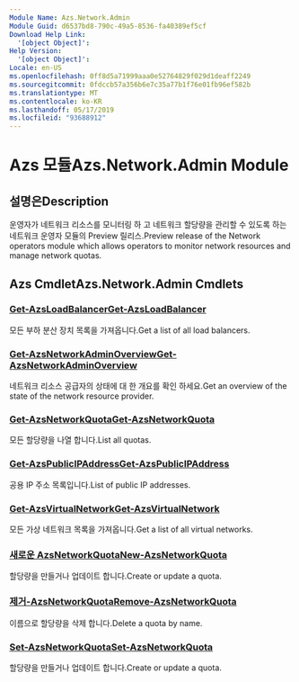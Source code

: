 ```yaml
---
Module Name: Azs.Network.Admin
Module Guid: d6537bd8-790c-49a5-8536-fa40389ef5cf
Download Help Link:
  '[object Object]': 
Help Version:
  '[object Object]': 
Locale: en-US
ms.openlocfilehash: 0ff8d5a71999aaa0e52764829f029d1deaff2249
ms.sourcegitcommit: 0fdccb57a356b6e7c35a77b1f76e01fb96ef582b
ms.translationtype: MT
ms.contentlocale: ko-KR
ms.lasthandoff: 05/17/2019
ms.locfileid: "93688912"
---
```

# <span data-ttu-id="a6d2d-101">Azs 모듈</span><span class="sxs-lookup"><span data-stu-id="a6d2d-101">Azs.Network.Admin Module</span></span>
## <span data-ttu-id="a6d2d-102">설명은</span><span class="sxs-lookup"><span data-stu-id="a6d2d-102">Description</span></span>
<span data-ttu-id="a6d2d-103">운영자가 네트워크 리소스를 모니터링 하 고 네트워크 할당량을 관리할 수 있도록 하는 네트워크 운영자 모듈의 Preview 릴리스.</span><span class="sxs-lookup"><span data-stu-id="a6d2d-103">Preview release of the Network operators module which allows operators to monitor network resources and manage network quotas.</span></span>

## <span data-ttu-id="a6d2d-104">Azs Cmdlet</span><span class="sxs-lookup"><span data-stu-id="a6d2d-104">Azs.Network.Admin Cmdlets</span></span>
### [<span data-ttu-id="a6d2d-105">Get-AzsLoadBalancer</span><span class="sxs-lookup"><span data-stu-id="a6d2d-105">Get-AzsLoadBalancer</span></span>](Get-AzsLoadBalancer.md)
<span data-ttu-id="a6d2d-106">모든 부하 분산 장치 목록을 가져옵니다.</span><span class="sxs-lookup"><span data-stu-id="a6d2d-106">Get a list of all load balancers.</span></span>

### [<span data-ttu-id="a6d2d-107">Get-AzsNetworkAdminOverview</span><span class="sxs-lookup"><span data-stu-id="a6d2d-107">Get-AzsNetworkAdminOverview</span></span>](Get-AzsNetworkAdminOverview.md)
<span data-ttu-id="a6d2d-108">네트워크 리소스 공급자의 상태에 대 한 개요를 확인 하세요.</span><span class="sxs-lookup"><span data-stu-id="a6d2d-108">Get an overview of the state of the network resource provider.</span></span>

### [<span data-ttu-id="a6d2d-109">Get-AzsNetworkQuota</span><span class="sxs-lookup"><span data-stu-id="a6d2d-109">Get-AzsNetworkQuota</span></span>](Get-AzsNetworkQuota.md)
<span data-ttu-id="a6d2d-110">모든 할당량을 나열 합니다.</span><span class="sxs-lookup"><span data-stu-id="a6d2d-110">List all quotas.</span></span>

### [<span data-ttu-id="a6d2d-111">Get-AzsPublicIPAddress</span><span class="sxs-lookup"><span data-stu-id="a6d2d-111">Get-AzsPublicIPAddress</span></span>](Get-AzsPublicIPAddress.md)
<span data-ttu-id="a6d2d-112">공용 IP 주소 목록입니다.</span><span class="sxs-lookup"><span data-stu-id="a6d2d-112">List of public IP addresses.</span></span>

### [<span data-ttu-id="a6d2d-113">Get-AzsVirtualNetwork</span><span class="sxs-lookup"><span data-stu-id="a6d2d-113">Get-AzsVirtualNetwork</span></span>](Get-AzsVirtualNetwork.md)
<span data-ttu-id="a6d2d-114">모든 가상 네트워크 목록을 가져옵니다.</span><span class="sxs-lookup"><span data-stu-id="a6d2d-114">Get a list of all virtual networks.</span></span>

### [<span data-ttu-id="a6d2d-115">새로운 AzsNetworkQuota</span><span class="sxs-lookup"><span data-stu-id="a6d2d-115">New-AzsNetworkQuota</span></span>](New-AzsNetworkQuota.md)
<span data-ttu-id="a6d2d-116">할당량을 만들거나 업데이트 합니다.</span><span class="sxs-lookup"><span data-stu-id="a6d2d-116">Create or update a quota.</span></span>

### [<span data-ttu-id="a6d2d-117">제거-AzsNetworkQuota</span><span class="sxs-lookup"><span data-stu-id="a6d2d-117">Remove-AzsNetworkQuota</span></span>](Remove-AzsNetworkQuota.md)
<span data-ttu-id="a6d2d-118">이름으로 할당량을 삭제 합니다.</span><span class="sxs-lookup"><span data-stu-id="a6d2d-118">Delete a quota by name.</span></span>

### [<span data-ttu-id="a6d2d-119">Set-AzsNetworkQuota</span><span class="sxs-lookup"><span data-stu-id="a6d2d-119">Set-AzsNetworkQuota</span></span>](Set-AzsNetworkQuota.md)
<span data-ttu-id="a6d2d-120">할당량을 만들거나 업데이트 합니다.</span><span class="sxs-lookup"><span data-stu-id="a6d2d-120">Create or update a quota.</span></span>

